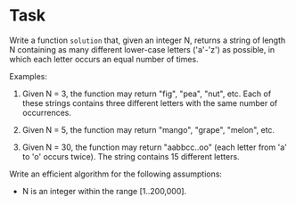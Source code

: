 # Task

Write a function `solution` that, given an integer N, returns a string of length N containing as many different lower-case letters ('a'-'z') as possible, in which each letter occurs an equal number of times.

Examples:

1. Given N = 3, the function may return "fig", "pea", "nut", etc. Each of these strings contains three different letters with the same number of occurrences.

2. Given N = 5, the function may return "mango", "grape", "melon", etc.

3. Given N = 30, the function may return "aabbcc..oo" (each letter from 'a' to 'o' occurs twice). The string contains 15 different letters.

Write an efficient algorithm for the following assumptions:

* N is an integer within the range [1..200,000].
